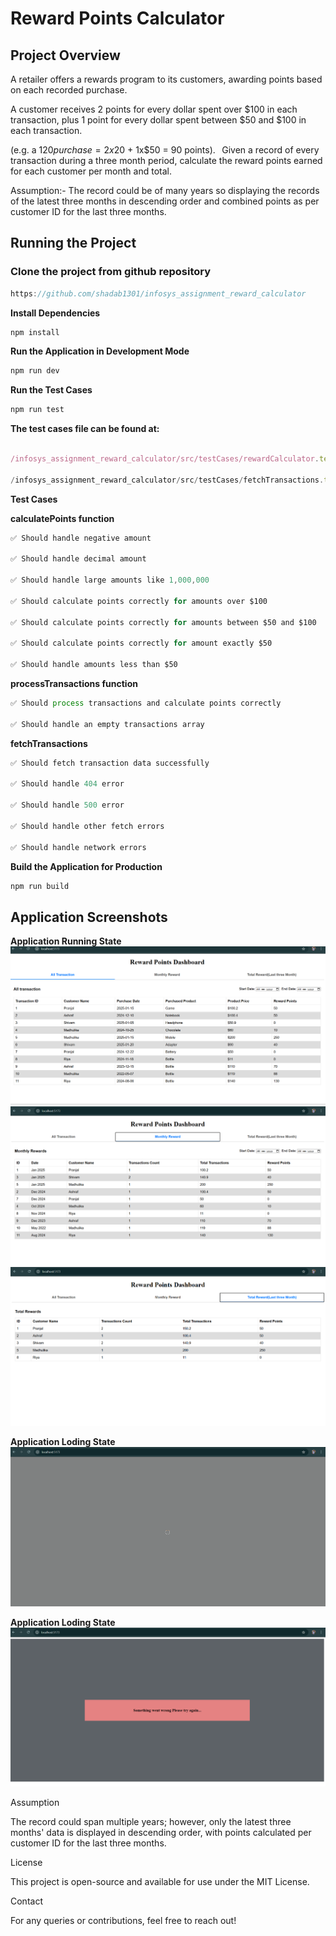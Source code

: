 # Reward Points Calculator

## Project Overview

A retailer offers a rewards program to its customers, awarding points based on each recorded purchase.

A customer receives 2 points for every dollar spent over $100 in each transaction, plus 1 point for every dollar spent between $50 and $100 in each transaction.

(e.g. a $120 purchase = 2x$20 + 1x$50 = 90 points).   Given a record of every transaction during a three month period, calculate the reward points earned for each customer per month and total.

Assumption:- The record could be of many years so displaying the records of the latest three months in descending order and combined points as per customer ID for the last three months.

## Running the Project

### Clone the project from github repository


```javascript
https://github.com/shadab1301/infosys_assignment_reward_calculator
```
**Install Dependencies**
```javascript
npm install
```
**Run the Application in Development Mode**
```javascript
npm run dev
```
**Run the Test Cases**
```javascript
npm run test
```
**The test cases file can be found at:**
```javascript

/infosys_assignment_reward_calculator/src/testCases/rewardCalculator.test.js

/infosys_assignment_reward_calculator/src/testCases/fetchTransactions.test.js


```
**Test Cases**

**calculatePoints function**
```javascript
✅ Should handle negative amount

✅ Should handle decimal amount

✅ Should handle large amounts like 1,000,000

✅ Should calculate points correctly for amounts over $100

✅ Should calculate points correctly for amounts between $50 and $100

✅ Should calculate points correctly for amount exactly $50

✅ Should handle amounts less than $50
```
**processTransactions function**
```javascript
✅ Should process transactions and calculate points correctly

✅ Should handle an empty transactions array
```
**fetchTransactions**
```javascript
✅ Should fetch transaction data successfully

✅ Should handle 404 error

✅ Should handle 500 error

✅ Should handle other fetch errors

✅ Should handle network errors
```
**Build the Application for Production**
```javascript
npm run build
```
## Application Screenshots
**Application Running State**
![Application Running State](https://github.com/shadab1301/infosys_assignment_reward_calculator/blob/main/public/assets/running_state.png)
![Application Running State](https://github.com/shadab1301/infosys_assignment_reward_calculator/blob/main/public/assets/running_state_2.png)
![Application Running State](https://github.com/shadab1301/infosys_assignment_reward_calculator/blob/main/public/assets/running_state_3.png)

**Application Loding State**
![Application Running State](https://github.com/shadab1301/infosys_assignment_reward_calculator/blob/main/public/assets/loading_state.png)

**Application Loding State**
![Application Running State](https://github.com/shadab1301/infosys_assignment_reward_calculator/blob/main/public/assets/error_state.png)

Assumption

The record could span multiple years; however, only the latest three months' data is displayed in descending order, with points calculated per customer ID for the last three months.

License

This project is open-source and available for use under the MIT License.

Contact

For any queries or contributions, feel free to reach out!



